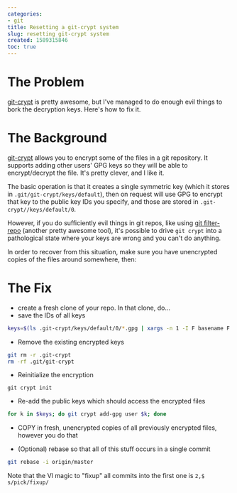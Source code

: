 ```yaml
---
categories:
- git
title: Resetting a git-crypt system
slug: resetting git-crypt system 
created: 1589315846
toc: true  
---
```

# The Problem

[git-crypt](https://github.com/AGWA/git-crypt) is pretty awesome, but I've managed to do enough evil things to bork 
the decryption keys.  Here's how to fix it.

<!--break-->

# The Background

[git-crypt](https://github.com/AGWA/git-crypt) allows you to encrypt some of the files in a git repository.  It supports adding other users' GPG keys so they will be able to encrypt/decrypt the file.  It's pretty clever, and I like it.

The basic operation is that it creates a single symmetric key (which it stores in `.git/git-crypt/keys/default`), then
on request will use GPG to encrypt that key to the public key IDs you specify, and those are stored in `.git-crypt//keys/default/0`.

However, if you do sufficiently evil things in git repos, like using [git filter-repo](https://github.com/newren/git-filter-repo) (another pretty awesome tool), it's possible to drive `git crypt` into a pathological state where your keys are wrong and you can't do anything.

In order to recover from this situation, make sure you have unencrypted copies of the files around somewhere, then:

# The Fix
* create a fresh clone of your repo.  In that clone, do...
*  save the IDs of all keys

```bash
keys=$(ls .git-crypt/keys/default/0/*.gpg | xargs -n 1 -I F basename F .gpg)
```

* Remove the existing encrypted keys

```bash
git rm -r .git-crypt
rm -rf .git/git-crypt
```

* Reinitialize the encryption

`git crypt init`

* Re-add the public keys which should access the encrypted files

```bash
for k in $keys; do git crypt add-gpg user $k; done
```

* COPY in fresh, unencrypted copies of all previously encrypted files, however you do that

* (Optional) rebase so that all of this stuff occurs in a single commit

```bash
git rebase -i origin/master
```
Note that the VI magic to "fixup" all commits into the first one is `2,$ s/pick/fixup/`

